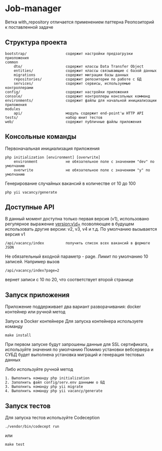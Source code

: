 Job-manager
======================

Ветка with_repository отличается применением паттерна Реопозиторий к поставленной задаче

Структура проекта
-------------------

```
bootstrap/                  содержит настройки предзагрузки приоложения
common
    dto/                    содержит классы Data Transfer Object
    entities/               содержит классы связывающие с базой данных
    migrations              содержит миграции базы данных
    repositories/           содержит репозитории по работе с БД
    services/               содержит сервисы, используемые контроллерами
config/                     содержит настройки приложения
console/                    содержит контроллеры консольных комманд
environments/               содержит файлы для начальной инициализации приложения
modules
    api/                    модуль содержит end-point'ы HTTP API
tests/                      набор юнит тестов
web/                        содержит публичные файлы приложения
```

Консольные команды
-------------------

Первоначальная инициализация приложения
```
php initialization [environment] [overwrite]
    environment             не обязательное поле с значением "dev" по умолчанию
    overwrite               не обязательное поле с значением "y" по умолчанию
```

Генерирование случайных вакансий в количестве от 10 до 100
```
php yii vacancy/generate
```

Доступные API
-------------------

В данный момент доступна только первая версия (v1), использовано регулярное выражение <version:v\d+>
позволяющее в будущем использовать другие версии: v2, v3, v4 и т.д. По умолчанию вызывается версия v1

```
/api/vacancy/index          получить список всех вакансий в формате JSON
```

Не обязательный входной параметр - page. Лимит по умолчанию 10 записей.
Например вызов
```
/api/vacancy/index?page=2
```
вернет записи с 10 по 20, что соответствует второй странице


Запуск приложения
-------------------

Приложение поддерживает два вариант разворачивания: docker контейнер или ручной метод

Запуск в Docker контейнере
Для запуска контейнера используете команду
```
make install
```
При первом запуске будут запрошены данные для SSL сертификата, используйте значения по умолчанию
Помимо установки вебсервера и СУБД будет выполнена установка миграций и генерация тестовых данных

Либо используйте ручной метод

```
1. Выполнить команду php initialization
2. Заполнить файл config/serv.env данными о БД
3. Выполнить команду php yii migrate
4. Выполнить команду php yii vacancy/generate
```

Запуск тестов
-------------------


Для запуска тестов используйте Codeception
```
./vendor/bin/codecept run
```
или
```
make test
```